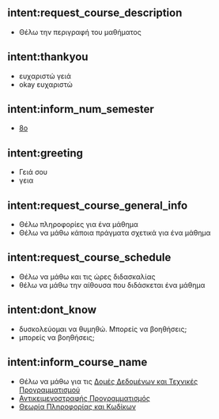 ## intent:request_course_description
- Θέλω την περιγραφή του μαθήματος

## intent:thankyou
- ευχαριστώ γειά
- okay ευχαριστώ

## intent:inform_num_semester
- [8ο](num_semester)

## intent:greeting
- Γειά σου
- γεια

## intent:request_course_general_info
- Θέλω πληροφορίες για ένα μάθημα
- Θέλω να μάθω κάποια πράγματα σχετικά για ένα μάθημα

## intent:request_course_schedule
- Θέλω να μάθω και τις ώρες διδασκαλίας
- θέλω να μάθω την αίθουσα που διδάσκεται ένα μάθημα

## intent:dont_know
- δυσκολεύομαι να θυμηθώ. Μπορείς να βοηθήσεις;
- μπορείς να βοηθήσεις;

## intent:inform_course_name
- Θέλω να μάθω για τις [Δομές Δεδομένων και Τεχνικές Προγραμματισμού](course_name)
- [Αντικειμενοστραφής Προγραμματισμός](course_name)
- [Θεωρία Πληροφορίας και Κωδίκων](course_name)
